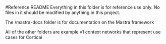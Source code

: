 #Reference README
Everything in this folder is for reference use only. No files in it should be modified by anything in this project.

The /mastra-docs folder is for documentation on the Mastra framework

All of the other folders are example v1 context networks that represent use cases for Corticai